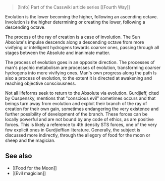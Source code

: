 
> [!info] Part of the Casswiki article series [[Fourth Way]]

Evolution is the lower becoming the higher, following an ascending octave. Involution is the higher determining or creating the lower, following a descending octave.

The process of the ray of creation is a case of involution. The Sun Absolute's impulse descends along a descending octave from more vivifying or intelligent hydrogens towards coarser ones, passing through all stages between the Absolute and inanimate matter.

The process of evolution goes in an opposite direction. The processes of man's psychic metabolism are processes of evolution, transforming coarser hydrogens into more vivifying ones. Man's own progress along the path Is also a process of evolution, to the extent it is directed at awakening and reaching objective consciousness.

Not all lifeforms seek to return to the Absolute via evolution. Gurdjieff, cited by Ouspensky, mentions that "conscious evil" sometimes occurs and that beings turn away from evolution and exploit their branch of the ray of creation for their own gain, sometimes endangering the very existence and further possibility of development of the branch. These forces can be locally powerful and are not bound by any code of ethics, as are positive forces. This is likely a reference to 4th density STS forces, one of the very few explicit ones in Gurdjieffian literature. Generally, the subject is discussed more indirectly, through the allegory of food for the moon or sheep and the magician.

See also
--------

*   [[Food for the Moon]]
*   [[Evil magician]]